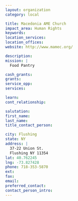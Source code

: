 ```yaml
---
layout: organization
category: local

title: Macedonia AME Church
impact_area: Human Rights
keywords: 
location_services: 
location_offices: 
website: http://www.mamec.org/

description: 
mission: |
  Food Pantry

cash_grants: 
grants: 
service_opp: 
services: 

learn: 
cont_relationship: 

salutation: 
first_name: 
last_name: 
title_contact_person: 

city: Flushing
state: NY
address: |
  37-22 Union St.  
  Flushing NY 11354
lat: 40.762245
lng: -73.827428
phone: 718-353-5870
ext: 
fax: 
email: 
preferred_contact: 
contact_person_intro: 
---
```

